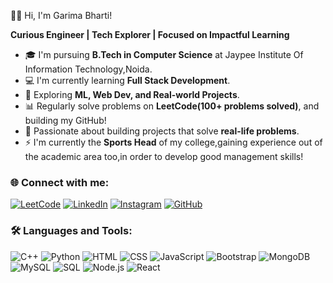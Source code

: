  💁‍♀️ Hi, I'm Garima Bharti!

**Curious Engineer | Tech Explorer | Focused on Impactful Learning**

- 🎓 I'm pursuing **B.Tech in Computer Science** at Jaypee Institute Of Information Technology,Noida.
- 💻 I'm currently learning **Full Stack Development**.
- 🚀 Exploring **ML, Web Dev, and Real-world Projects**.
- 📊 Regularly solve problems on **LeetCode(100+ problems solved)**, and building my GitHub!
- 🧠 Passionate about building projects that solve **real-life problems**.
- ⚡ I'm currently the **Sports Head** of my college,gaining experience out of the academic area too,in order to develop good management skills!


### 🌐 Connect with me:
[![LeetCode](https://img.shields.io/badge/LeetCode-orange?logo=leetcode&logoColor=white)](https://leetcode.com/gB_0109)
[![LinkedIn](https://img.shields.io/badge/LinkedIn-blue?logo=linkedin&logoColor=white)](https://www.linkedin.com/in/www.linkedin.com/in/garima-bharti-110229280)
[![Instagram](https://img.shields.io/badge/Instagram-pink?logo=instagram&logoColor=white)](https://instagram.com/garimabhartii)
[![GitHub](https://img.shields.io/badge/GitHub-black?logo=github&logoColor=white)](https://github.com/garimab0109)

### 🛠️ Languages and Tools:
<p>
  <img src="https://img.icons8.com/color/30/000000/c-plus-plus-logo.png" alt="C++"/>
  <img src="https://img.icons8.com/color/30/000000/python.png" alt="Python"/>
  <img src="https://img.icons8.com/color/30/000000/html-5.png" alt="HTML"/>
  <img src="https://img.icons8.com/color/30/000000/css3.png" alt="CSS"/>
  <img src="https://img.icons8.com/color/30/000000/javascript--v1.png" alt="JavaScript"/>
  <img src="https://img.icons8.com/color/30/000000/bootstrap.png" alt="Bootstrap"/>
  <img src="https://img.icons8.com/external-tal-revivo-shadow-tal-revivo/30/null/external-mongodb-a-cross-platform-document-oriented-database-program-logo-shadow-tal-revivo.png" alt="MongoDB"/>
  <img src="https://img.icons8.com/ios-filled/30/4A90E2/mysql-logo.png" alt="MySQL"/>
  <img src="https://img.icons8.com/external-flaticons-lineal-color-flat-icons/30/null/external-sql-computer-programming-flaticons-lineal-color-flat-icons.png" alt="SQL"/>
  <img src="https://img.icons8.com/fluency/30/null/node-js.png" alt="Node.js"/>
  <img src="https://img.icons8.com/color/30/000000/react-native.png" alt="React"/>
</p>
